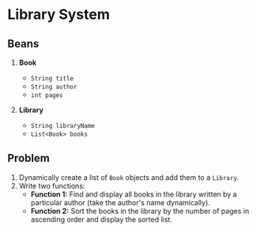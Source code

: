 # Library System

## Beans
1. **Book**  
   - `String title`  
   - `String author`  
   - `int pages`  

2. **Library**  
   - `String libraryName`  
   - `List<Book> books`  

## Problem
1. Dynamically create a list of `Book` objects and add them to a `Library`.  
2. Write two functions:  
   - **Function 1:** Find and display all books in the library written by a particular author (take the author's name dynamically).  
   - **Function 2:** Sort the books in the library by the number of pages in ascending order and display the sorted list.  
